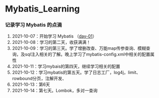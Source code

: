 # Mybatis_Learning
### 记录学习 Mybatis 的点滴

1. 2021-10-07：开始学习 Mybatis （[day-01](https://github.com/HildaM/Mybatis_Learning/tree/master/mybatis-01-Starting)）
2. 2021-10-08：学习的第二天，收获满满！
3. 2021-10-09：学习的第三天。学了增删改查、万能map传参查询、模糊查询，及sql注入相关的了解。晚上学习了mybatis-config.xml中相关的配置属性
4. 2021-10-11：学习mybais的第四天，继续学习相关的配置
5. 2021-10-12：学习mybatis的第五天。学了日志工厂，log4j，limit、rowbound分页，注解开发、
6. 2021-10-13：第6天
7. 2021-10-14：第七天。Lombok，多对一查询
